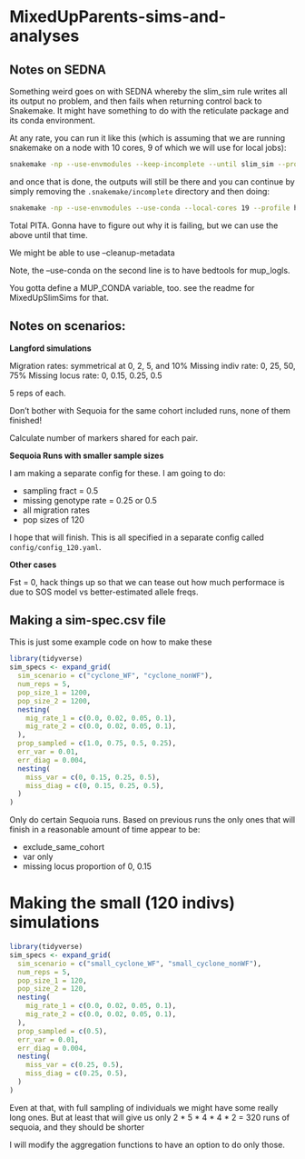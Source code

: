 
<!-- README.md is generated from README.Rmd. Please edit that file -->

# MixedUpParents-sims-and-analyses

## Notes on SEDNA

Something weird goes on with SEDNA whereby the slim_sim rule writes all
its output no problem, and then fails when returning control back to
Snakemake. It might have something to do with the reticulate package and
its conda environment.

At any rate, you can run it like this (which is assuming that we are
running snakemake on a node with 10 cores, 9 of which we will use for
local jobs):

``` sh
snakemake -np --use-envmodules --keep-incomplete --until slim_sim --profile hpcc-profiles/slurm/sedna
```

and once that is done, the outputs will still be there and you can
continue by simply removing the `.snakemake/incomplete` directory and
then doing:

``` sh
snakemake -np --use-envmodules --use-conda --local-cores 19 --profile hpcc-profiles/slurm/sedna
```

Total PITA. Gonna have to figure out why it is failing, but we can use
the above until that time.

We might be able to use –cleanup-metadata

Note, the –use-conda on the second line is to have bedtools for
mup_logls.

You gotta define a MUP_CONDA variable, too. see the readme for
MixedUpSlimSims for that.

## Notes on scenarios:

**Langford simulations**

Migration rates: symmetrical at 0, 2, 5, and 10% Missing indiv rate: 0,
25, 50, 75% Missing locus rate: 0, 0.15, 0.25, 0.5

5 reps of each.

Don’t bother with Sequoia for the same cohort included runs, none of
them finished!

Calculate number of markers shared for each pair.

**Sequoia Runs with smaller sample sizes**

I am making a separate config for these. I am going to do:

- sampling fract = 0.5
- missing genotype rate = 0.25 or 0.5
- all migration rates
- pop sizes of 120

I hope that will finish. This is all specified in a separate config
called `config/config_120.yaml`.

**Other cases**

Fst = 0, hack things up so that we can tease out how much performace is
due to SOS model vs better-estimated allele freqs.

## Making a sim-spec.csv file

This is just some example code on how to make these

``` r
library(tidyverse)
sim_specs <- expand_grid(
  sim_scenario = c("cyclone_WF", "cyclone_nonWF"),
  num_reps = 5,
  pop_size_1 = 1200,
  pop_size_2 = 1200,
  nesting(
    mig_rate_1 = c(0.0, 0.02, 0.05, 0.1),
    mig_rate_2 = c(0.0, 0.02, 0.05, 0.1),
  ),
  prop_sampled = c(1.0, 0.75, 0.5, 0.25),
  err_var = 0.01,
  err_diag = 0.004,
  nesting(
    miss_var = c(0, 0.15, 0.25, 0.5),
    miss_diag = c(0, 0.15, 0.25, 0.5),
  )
)
```

Only do certain Sequoia runs. Based on previous runs the only ones that
will finish in a reasonable amount of time appear to be:

- exclude_same_cohort
- var only
- missing locus proportion of 0, 0.15

# Making the small (120 indivs) simulations

``` r
library(tidyverse)
sim_specs <- expand_grid(
  sim_scenario = c("small_cyclone_WF", "small_cyclone_nonWF"),
  num_reps = 5,
  pop_size_1 = 120,
  pop_size_2 = 120,
  nesting(
    mig_rate_1 = c(0.0, 0.02, 0.05, 0.1),
    mig_rate_2 = c(0.0, 0.02, 0.05, 0.1),
  ),
  prop_sampled = c(0.5),
  err_var = 0.01,
  err_diag = 0.004,
  nesting(
    miss_var = c(0.25, 0.5),
    miss_diag = c(0.25, 0.5),
  )
)
```

Even at that, with full sampling of individuals we might have some
really long ones. But at least that will give us only 2 \* 5 \* 4 \* 4
\* 2 = 320 runs of sequoia, and they should be shorter

I will modify the aggregation functions to have an option to do only
those.

